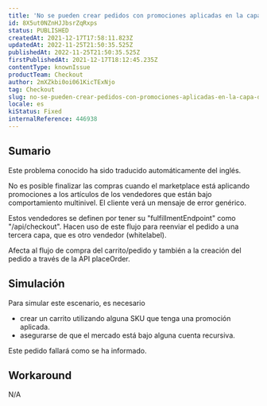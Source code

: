 ```yaml
---
title: 'No se pueden crear pedidos con promociones aplicadas en la capa del mercado a un vendedor bajo el comportamiento multinivel'
id: 8X5ut0NZnHJJbsrZqRxps
status: PUBLISHED
createdAt: 2021-12-17T17:58:11.823Z
updatedAt: 2022-11-25T21:50:35.525Z
publishedAt: 2022-11-25T21:50:35.525Z
firstPublishedAt: 2021-12-17T18:12:45.235Z
contentType: knownIssue
productTeam: Checkout
author: 2mXZkbi0oi061KicTExNjo
tag: Checkout
slug: no-se-pueden-crear-pedidos-con-promociones-aplicadas-en-la-capa-del-mercado-a-un-vendedor-bajo-el-comportamiento-multinivel
locale: es
kiStatus: Fixed
internalReference: 446938
---
```


## Sumario

<div class="alert alert-info">
  <p>Este problema conocido ha sido traducido automáticamente del inglés.</p>
</div>


No es posible finalizar las compras cuando el marketplace está aplicando promociones a los artículos de los vendedores que están bajo comportamiento multinivel. El cliente verá un mensaje de error genérico.

Estos vendedores se definen por tener su "fulfillmentEndpoint" como "/api/checkout". Hacen uso de este flujo para reenviar el pedido a una tercera capa, que es otro vendedor (whitelabel).

Afecta al flujo de compra del carrito/pedido y también a la creación del pedido a través de la API placeOrder.



## Simulación


Para simular este escenario, es necesario
- crear un carrito utilizando alguna SKU que tenga una promoción aplicada.
- asegurarse de que el mercado está bajo alguna cuenta recursiva.

Este pedido fallará como se ha informado.



## Workaround


N/A

